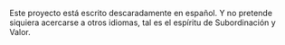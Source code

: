 Este proyecto está escrito descaradamente en español. Y no pretende siquiera acercarse a otros idiomas, tal es el espíritu de Subordinación y Valor.
